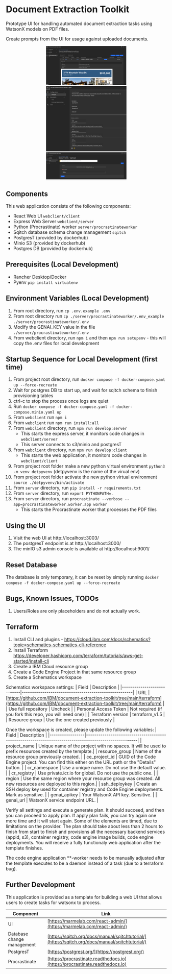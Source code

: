 # Document Extraction Toolkit

Prototype UI for handling automated document extraction tasks using WatsonX models on PDF files.

Create prompts from the UI for usage against uploaded documents.

<div align="center">
    <img src="./assets/extracted_relationships.png" alt="Screenshot of DET" width="50%" />
</div>
<div align="center">
    <img src="./assets/prompt_editing.png" alt="Screenshot of Editing prompts" width="50%" />
</div>
<div align="center">
    <img src="./assets/file_uploads.png" alt="Screenshot of File uploads" width="50%" />
</div>


## Components

This web application consists of the following components:

- React Web UI `webclient/client`
- Express Web Server `webclient/server`
- Python (Procrastinate) worker `server/procrastinateworker`
- Sqitch database schema change management `sqitch`
- PostgresT (provided by dockerhub)
- Minio S3 (provided by dockerhub)
- Postgres DB (provided by dockerhub)

## Prerequisites (Local Development)

- Rancher Desktop/Docker
- Pyenv `pip install virtualenv`

## Environment Variables (Local Development)

1. From root directory, run `cp .env.example .env`
2. From root directory run `cp ./server/procrastinateworker/.env_example ./server/procrastinateworker/.env`
3. Modify the GENAI_KEY value in the file `./server/procrastinateworker/.env`
4. From webclient directory, run `npm i` and then `npm run setupenv` - this will copy the .env files for local development

## Startup Sequence for Local Development (first time)

1. From project root directory, run `docker compose -f docker-compose.yaml up --force-recreate`
2. Wait for postgres DB to start up, and wait for sqitch schema to finish provisioning tables
3. ctrl-c to stop the process once logs are quiet
4. Run `docker compose -f docker-compose.yaml -f docker-compose.minio.yaml up`
5. From `webclient` run `npm i`
6. From `webclient` run `npm run install:all`
7. From `webclient` directory, run `npm run develop:server`
    - This starts the express server, it monitors code changes in `webclient/server`
    - This server connects to s3/minio and postgresT
8. From `webclient` directory, run `npm run develop:client`
    - This starts the web application, it monitors code changes in `webclient/client`
9. From project root folder make a new python virtual environment `python3 -m venv detpyvenv` (detpyvenv is the name of the virual env)
10. From project root folder activate the new python virtual environment `source ./detpyvenv/bin/activate`
11. From `server` directory, run `pip install -r requirements.txt`
12. From `server` directory, run `export PYTHONPATH=.`
13. From `server` directory, run `procrastinate --verbose --app=procrastinateworker.worker.app worker`
    - This starts the Procrastinate worker that processes the PDF files

## Using the UI

1. Visit the web UI at http://localhost:3003/
2. The postgresT endpoint is at http://localhost:3000/
3. The minIO s3 admin console is available at http://localhost:9001/

## Reset Database

The database is only temporary, it can be reset by simply running `docker compose -f docker-compose.yaml up --force-recreate`

## Bugs, Known Issues, TODOs

1. Users/Roles are only placeholders and do not actually work.

## Terraform

1. Install CLI and plugins - https://cloud.ibm.com/docs/schematics?topic=schematics-schematics-cli-reference
2. Install Terraform https://developer.hashicorp.com/terraform/tutorials/aws-get-started/install-cli
3. Create a IBM Cloud resource group
4. Create a Code Engine Project in that same resource group
5. Create a Schematics workspace

Schematics workspace settings:
| Field                      | Description                                          |
|----------------------------|------------------------------------------------------|
| URL                        | [https://github.com/IBM/document-extraction-toolkit/tree/main/terraform](https://github.com/IBM/document-extraction-toolkit/tree/main/terraform) |
| Use full repository        | Uncheck                                              |
| Personal Access Token      | Not required (if you fork this repo, you will need one) |
| Terraform version          | terraform_v1.5                                       |
| Resource group             | Use the one created previously                       |


Once the workspace is created, please update the following variables:
| Field           | Description                                                                                           |
|-----------------|-------------------------------------------------------------------------------------------------------|
| project_name    | Unique name of the project with no spaces. It will be used to prefix resources created by the template.|
| resource_group  | Name of the resource group previously created.                                                        |
| ce_project_id   | GUID of the Code Engine project. You can find this either on the URL path or the "Details" button.      |
| cr_namespace    | Use a unique name. Do not use the default value.                                                        |
| cr_registry     | Use private.icr.io for global. Do not use the public one.                                              |
| region          | Use the same region where your resource group was created. All new resources are deployed to this region.|
| ssh_deploykey   | Create an SSH deploy key used for container registry and Code Engine deployments. Mark as sensitive.   |
| genai_apikey    | Your WatsonX API key. Sensitive.                                                                      |
| genai_url       | WatsonX service endpoint URL.                                                                         |

Verify all settings and execute a generate plan. It should succeed, and then you can proceed to apply plan. If apply plan fails, you can try again one more time and it will start again. Some of the elements are timed, due to limitations on the provider. The plan should take about less than 2 hours to finish from start to finish and provisions all the necessary backend services (appid, s3), container registry, code engine image builds, code engine deployments. You will receive a fully functionaly web application after the template finishes.

The code engine application **-worker needs to be manually adjusted after the template executes to be a daemon instead of a task (due to a terraform bug). 

## Further Development

This application is provided as a template for building a web UI that allows users to create tasks for watsonx to process.

| Component                     | Link                                                            |
|-------------------------------|------------------------------------------------------------------------|
| UI                            | [https://marmelab.com/react-admin/](https://marmelab.com/react-admin/) |
| Database change management    | [https://sqitch.org/docs/manual/sqitchtutorial/](https://sqitch.org/docs/manual/sqitchtutorial/) |
| PostgresT                     | [https://postgrest.org/](https://postgrest.org/) |
| Procrastinate                 | [https://procrastinate.readthedocs.io](https://procrastinate.readthedocs.io) |



